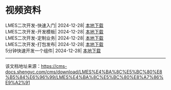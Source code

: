 # 视频资料  

LMES二次开发-快速入门| 2024-12-28| [本地下载](https://list.syc-cms.com:8443/d/publish/LMES%E4%BA%8C%E5%BC%80%E8%B5%84%E6%96%99/%E8%A7%86%E9%A2%91%E8%B5%84%E6%96%99/1.LMES%E4%BA%8C%E6%AC%A1%E5%BC%80%E5%8F%91-%E5%BF%AB%E9%80%9F%E5%85%A5%E9%97%A8.mp4)  
LMES二次开发-开发模板| 2024-12-28| [本地下载](https://list.syc-cms.com:8443/d/publish/LMES%E4%BA%8C%E5%BC%80%E8%B5%84%E6%96%99/%E8%A7%86%E9%A2%91%E8%B5%84%E6%96%99/2.LMES%E4%BA%8C%E6%AC%A1%E5%BC%80%E5%8F%91-%E5%BC%80%E5%8F%91%E6%A8%A1%E6%9D%BF.mp4)  
LMES二次开发-定制业务| 2024-12-28| [本地下载](https://list.syc-cms.com:8443/d/publish/LMES%E4%BA%8C%E5%BC%80%E8%B5%84%E6%96%99/%E8%A7%86%E9%A2%91%E8%B5%84%E6%96%99/3.LMES%E4%BA%8C%E6%AC%A1%E5%BC%80%E5%8F%91-%E5%AE%9A%E5%88%B6%E4%B8%9A%E5%8A%A1.mp4)  
LMES二次开发-打包发布| 2024-12-28| [本地下载](https://list.syc-cms.com:8443/d/publish/LMES%E4%BA%8C%E5%BC%80%E8%B5%84%E6%96%99/%E8%A7%86%E9%A2%91%E8%B5%84%E6%96%99/4.LMES%E4%BA%8C%E6%AC%A1%E5%BC%80%E5%8F%91-%E6%89%93%E5%8C%85%E5%8F%91%E5%B8%83.mp4)  
5分钟快速开发一个组件| 2024-12-28| [本地下载](https://list.syc-cms.com:8443/d/publish/LMES%E4%BA%8C%E5%BC%80%E8%B5%84%E6%96%99/%E8%A7%86%E9%A2%91%E8%B5%84%E6%96%99/5%E5%88%86%E9%92%9F%E5%BF%AB%E9%80%9F%E5%BC%80%E5%8F%91%E4%B8%80%E4%B8%AA%E7%BB%84%E4%BB%B6.mp4)


---

该文档地址来源：https://cms-docs.shengyc.com/cms/download/LMES%E4%BA%8C%E5%BC%80%E8%B5%84%E6%96%99/LMES%E4%BA%8C%E5%BC%80%E8%A7%86%E9%A2%91